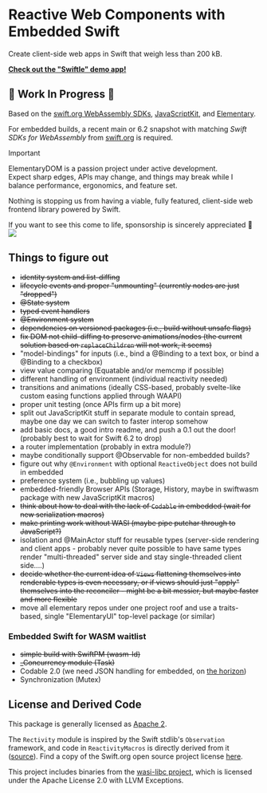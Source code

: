 # Reactive Web Components with Embedded Swift

Create client-side web apps in Swift that weigh less than 200 kB.

**[Check out the "Swiftle" demo app!](/Examples/Swiftle/)**

## 🚧 Work In Progress 🚧
Based on the [swift.org WebAssembly SDKs](https://forums.swift.org/t/swift-sdks-for-webassembly-now-available-on-swift-org/80405), [JavaScriptKit](https://github.com/swiftwasm/JavaScriptKit), and [Elementary](https://github.com/sliemeobn/elementary).

For embedded builds, a recent main or 6.2 snapshot with matching *Swift SDKs for WebAssembly* from [swift.org](https://www.swift.org/install) is required.

> [!IMPORTANT]
> ElementaryDOM is a passion project under active development.\
> Expect sharp edges, APIs may change, and things may break while I balance performance, ergonomics, and feature set.
>
> Nothing is stopping us from having a viable, fully featured, client-side web frontend library powered by Swift.
> 
> If you want to see this come to life, sponsorship is sincerely appreciated 🙏\
> [![](https://img.shields.io/static/v1?label=Sponsor&message=%E2%9D%A4&logo=GitHub&color=%23fe8e86)](https://github.com/sponsors/sliemeobn)

## Things to figure out

- ~~identity system and list-diffing~~
- ~~lifecycle events and proper "unmounting" (currently nodes are just "dropped")~~
- ~~@State system~~
- ~~typed event handlers~~
- ~~@Environment system~~
- ~~dependencies on versioned packages (i.e., build without unsafe flags)~~
- ~~fix DOM not child-diffing to preserve animations/nodes (the current solution based on `replaceChildren` will not work, it seems)~~
- "model-bindings" for inputs (i.e., bind a @Binding<String> to a text box, or bind a @Binding<Bool> to a checkbox)
- view value comparing (Equatable and/or memcmp if possible)
- different handling of environment (individual reactivity needed)
- transitions and animations (ideally CSS-based, probably svelte-like custom easing functions applied through WAAPI)
- proper unit testing (once APIs firm up a bit more)
- split out JavaScriptKit stuff in separate module to contain spread, maybe one day we can switch to faster interop somehow
- add basic docs, a good intro readme, and push a 0.1 out the door! (probably best to wait for Swift 6.2 to drop)
- a router implementation (probably in extra module?)
- maybe conditionally support @Observable for non-embedded builds?
- figure out why `@Environment` with optional `ReactiveObject` does not build in embedded
- preference system (i.e., bubbling up values)
- embedded-friendly Browser APIs (Storage, History, maybe in swiftwasm package with new JavaScriptKit macros)
- ~~think about how to deal with the lack of `Codable` in embedded (wait for new serialization macros)~~
- ~~make printing work without WASI (maybe pipe putchar through to JavaScript?)~~
- isolation and @MainActor stuff for reusable types (server-side rendering and client apps - probably never quite possible to have same types render "multi-threaded" server side and stay single-threaded client side....)
- ~~decide whether the current idea of `Views` flattening themselves into renderable types is even necessary, or if views should just "apply" themselves into the reconciler - might be a bit messier, but maybe faster and more flexible~~
- move all elementary repos under one project roof and use a traits-based, single "ElementaryUI" top-level package (or similar)

### Embedded Swift for WASM waitlist

- ~~simple build with SwiftPM (wasm-ld)~~
- ~~\_Concurrency module (Task)~~
- Codable 2.0 (we need JSON handling for embedded, on [the horizon](https://forums.swift.org/t/the-future-of-serialization-deserialization-apis/78585))
- Synchronization (Mutex)

## License and Derived Code

This package is generally licensed as [Apache 2](LICENSE).

The `Rectivity` module is inspired by the Swift stdlib's `Observation` framework, and code in `ReactivityMacros` is directly derived from it ([source](https://github.com/swiftlang/swift/tree/main/lib/Macros/Sources/ObservationMacros)).
Find a copy of the Swift.org open source project license [here](LICENSE-swift_org.md).

This project includes binaries from the [wasi-libc project](https://github.com/WebAssembly/wasi-libc), which is licensed under the Apache License 2.0 with LLVM Exceptions.